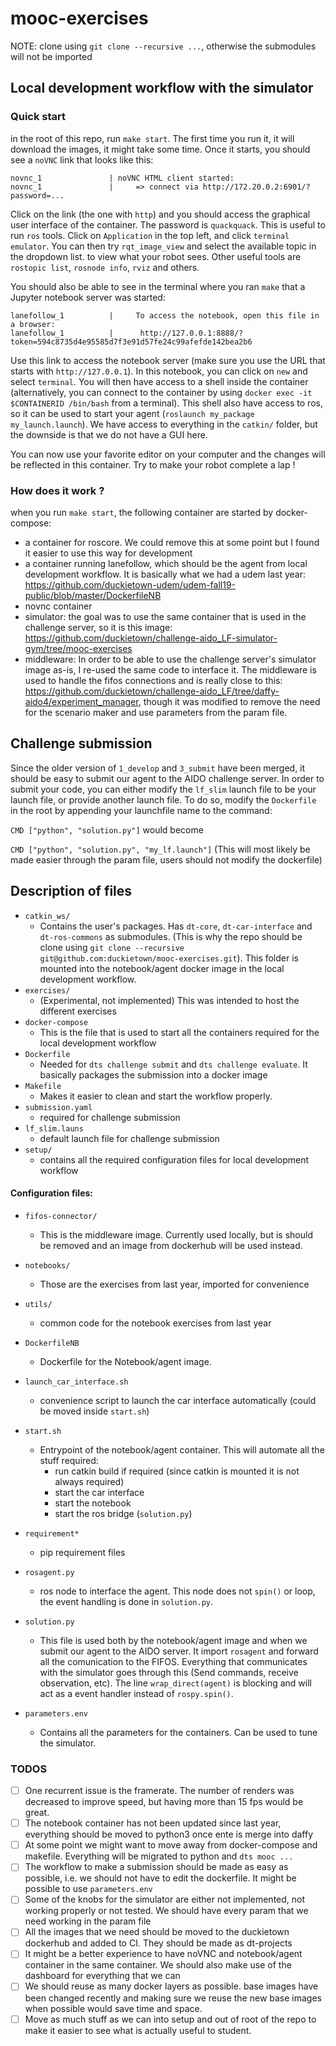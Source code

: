# mooc-exercises

NOTE: clone using `git clone --recursive ...`, otherwise the submodules will not be imported 

## Local development workflow with the simulator

### Quick start

in the root of this repo, run `make start`. The first time you run it, it will download the images, it might take some time. Once it starts, you should see a `noVNC` link that looks like this:


    novnc_1               | noVNC HTML client started:
    novnc_1               | 	=> connect via http://172.20.0.2:6901/?password=...

Click on the link (the one with `http`) and you should access the graphical user interface of the container. The password is `quackquack`. This is useful to run `ros` tools. Click on `Application` in the top left, and click `terminal emulator`. You can then try `rqt_image_view` and select the available topic in the dropdown list. to view what your robot sees. Other useful tools are `rostopic list`, `rosnode info`, `rviz` and others.

You should also be able to see in the terminal where you ran `make` that a Jupyter notebook server was started:

    lanefollow_1          |     To access the notebook, open this file in a browser:
    lanefollow_1          |      http://127.0.0.1:8888/?token=594c8735d4e95585d7f3e91d57fe24c99afefde142bea2b6

Use this link to access the notebook server (make sure you use the URL that starts with `http://127.0.0.1`). In this notebook, you can click on `new` and select `terminal`. You will then have access to a shell inside the container (alternatively, you can connect to the container by using `docker exec -it $CONTAINERID /bin/bash` from a terminal). This shell also have access to ros, so it can be used to start your agent (`roslaunch my_package my_launch.launch`). We have access to everything in the `catkin/` folder, but the downside is that we do not have a GUI here.

You can now use your favorite editor on your computer and the changes will be reflected in this container. Try to make your robot complete a lap !

### How does it work ?

when you run `make start`, the following container are started by docker-compose:

* a container for roscore. We could remove this at some point but I found it easier to use this way for development
* a container running lanefollow, which should be the agent from local development workflow. It is basically what we had a udem last year: https://github.com/duckietown-udem/udem-fall19-public/blob/master/DockerfileNB
* novnc container
* simulator: the goal was to use the same container that is used in the challenge server, so it is this image: https://github.com/duckietown/challenge-aido_LF-simulator-gym/tree/mooc-exercises
* middleware: In order to be able to use the challenge server's simulator image as-is, I re-used the same code to interface it. The middleware is used to handle the fifos connections and is really close to this: https://github.com/duckietown/challenge-aido_LF/tree/daffy-aido4/experiment_manager, though it was modified to remove the need for the scenario maker and use parameters from the param file.

## Challenge submission

Since the older version of `1_develop` and `3_submit` have been merged, it should be easy to submit our agent to the AIDO challenge server. In order to submit your code, you can either modify the `lf_slim` launch file to be your launch file, or provide another launch file. To do so, modify the `Dockerfile` in the root by appending your launchfile name to the command:

`CMD ["python", "solution.py"]`
would become

`CMD ["python", "solution.py", "my_lf.launch"]`
(This will most likely be made easier through the param file, users should not modify the dockerfile)

## Description of files

* `catkin_ws/`
    * Contains the user's packages. Has `dt-core`, `dt-car-interface` and `dt-ros-commons` as submodules. (This is why the repo should be clone using `git clone --recursive git@github.com:duckietown/mooc-exercises.git`). This folder is mounted into the notebook/agent docker image in the local development workflow.
* `exercises/`
    * (Experimental, not implemented) This was intended to host the different exercises
* `docker-compose`
    * This is the file that is used to start all the containers required for the local development workflow
* `Dockerfile`
    * Needed for `dts challenge submit` and `dts challenge evaluate`. It basically packages the submission into a docker image
* `Makefile`
    * Makes it easier to clean and start the workflow properly.
* `submission.yaml`
    * required for challenge submission
* `lf_slim.launs`
    * default launch file for challenge submission
* `setup/`
    * contains all the required configuration files for local development workflow

#### Configuration files:

* `fifos-connector/`
    * This is the middleware image. Currently used locally, but is should be removed and an image from dockerhub will be used instead.
* `notebooks/`
    * Those are the exercises from last year, imported for convenience
* `utils/`
    * common code for the notebook exercises from last year
* `DockerfileNB`
    * Dockerfile for the Notebook/agent image.
* `launch_car_interface.sh`
    * convenience script to launch the car interface automatically (could be moved inside `start.sh`)
* `start.sh`
    * Entrypoint of the notebook/agent container. This will automate all the stuff required:
        * run catkin build if required (since catkin is mounted it is not always required)
        * start the car interface
        * start the notebook
        * start the ros bridge (`solution.py`)
* `requirement*`
    * pip requirement files
* `rosagent.py`
    * ros node to interface the agent. This node does not `spin()` or loop, the event handling is done in `solution.py`.
* `solution.py`
    * This file is used both by the notebook/agent image and when we submit our agent to the AIDO server. It import `rosagent` and forward all the comunication to the FIFOS. Everything that communicates with the simulator goes through this (Send commands, receive observation, etc). The line `wrap_direct(agent)` is blocking and will act as a event handler instead of `rospy.spin()`.

* `parameters.env`
    * Contains all the parameters for the containers. Can be used to tune the simulator.

### TODOS

- [ ] One recurrent issue is the framerate. The number of renders was decreased to improve speed, but having more than 15 fps would be great.
- [ ] The notebook container has not been updated since last year, everything should be moved to python3 once ente is merge into daffy
- [ ] At some point we might want to move away from docker-compose and makefile. Everything will be migrated to python and `dts mooc ...`
- [ ] The workflow to make a submission should be made as easy as possible, i.e. we should not have to edit the dockerfile. It might be possible to use `parameters.env`
- [ ] Some of the knobs for the simulator are either not implemented, not working properly or not tested. We should have every param that we need working in the param file
- [ ] All the images that we need should be moved to the duckietown dockerhub and added to CI. They should be made as dt-projects
- [ ] It might be a better experience to have noVNC and notebook/agent container in the same container. We should also make use of the dashboard for everything that we can
- [ ] We should reuse as many docker layers as possible. base images have been changed recently and making sure we reuse the new base images when possible would save time and space.
- [ ] Move as much stuff as we can into setup and out of root of the repo to make it easier to see what is actually useful to student.
